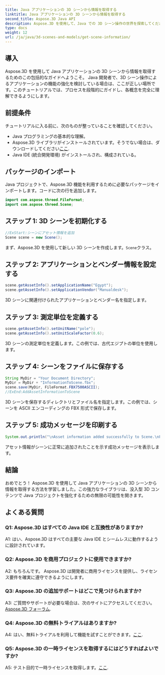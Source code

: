 ```yaml
---
title: Java アプリケーションの 3D シーンから情報を取得する
linktitle: Java アプリケーションの 3D シーンから情報を取得する
second_title: Aspose.3D Java API
description: Aspose.3D を使用して、Java での 3D シーン操作の世界を探索してください。このチュートリアルでは、情報を取得する方法を段階的に説明します。
type: docs
weight: 12
url: /ja/java/3d-scenes-and-models/get-scene-information/
---
```

## 導入

Aspose.3D を使用して Java アプリケーションの 3D シーンから情報を取得するためのこの包括的なガイドへようこそ。 Java 開発者で、3D シーン操作によるアプリケーションの機能の強化を検討している場合は、ここが正しい場所です。このチュートリアルでは、プロセスを段階的にガイドし、各概念を完全に理解できるようにします。

## 前提条件

チュートリアルに入る前に、次のものが整っていることを確認してください。

- Java プログラミングの基本的な理解。
-  Aspose.3D ライブラリがインストールされています。そうでない場合は、ダウンロードしてください[ここ](https://releases.aspose.com/3d/java/).
- Java IDE (統合開発環境) がインストールされ、構成されている。

## パッケージのインポート

Java プロジェクトで、Aspose.3D 機能を利用するために必要なパッケージをインポートします。コードに次の行を追加します。

```java
import com.aspose.threed.FileFormat;
import com.aspose.threed.Scene;
```

## ステップ 1: 3D シーンを初期化する

```java
//ExStart:シーンにアセット情報を追加
Scene scene = new Scene();
```

まず、Aspose.3D を使用して新しい 3D シーンを作成します。`Scene`クラス。

## ステップ 2: アプリケーションとベンダー情報を設定する

```java
scene.getAssetInfo().setApplicationName("Egypt");
scene.getAssetInfo().setApplicationVendor("Manualdesk");
```

3D シーンに関連付けられたアプリケーションとベンダー名を指定します。

## ステップ 3: 測定単位を定義する

```java
scene.getAssetInfo().setUnitName("pole");
scene.getAssetInfo().setUnitScaleFactor(0.6);
```

3D シーンの測定単位を定義します。この例では、古代エジプトの単位を使用します。

## ステップ 4: シーンをファイルに保存する

```java
String MyDir = "Your Document Directory";
MyDir = MyDir + "InformationToScene.fbx";
scene.save(MyDir, FileFormat.FBX7500ASCII);
//ExEnd:AddAssetInformationToScene
```

3D シーンを保存するディレクトリとファイル名を指定します。この例では、シーンを ASCII エンコーディングの FBX 形式で保存します。

## ステップ 5: 成功メッセージを印刷する

```java
System.out.println("\nAsset information added successfully to Scene.\nFile saved at " + MyDir);
```

アセット情報がシーンに正常に追加されたことを示す成功メッセージを表示します。

## 結論

おめでとう！ Aspose.3D を使用して Java アプリケーションの 3D シーンから情報を取得する方法を学習しました。この強力なライブラリは、没入型 3D コンテンツで Java プロジェクトを強化するための無限の可能性を開きます。

## よくある質問

### Q1: Aspose.3D はすべての Java IDE と互換性がありますか?

A1: はい、Aspose.3D はすべての主要な Java IDE とシームレスに動作するように設計されています。

### Q2: Aspose.3D を商用プロジェクトに使用できますか?

A2: もちろんです。 Aspose.3D は開発者に商用ライセンスを提供し、ライセンス要件を確実に遵守できるようにします。

### Q3: Aspose.3D の追加サポートはどこで見つけられますか?

 A3: ご質問やサポートが必要な場合は、次のサイトにアクセスしてください。[Aspose.3D フォーラム](https://forum.aspose.com/c/3d/18).

### Q4: Aspose.3D の無料トライアルはありますか?

 A4: はい、無料トライアルを利用して機能を試すことができます。[ここ](https://releases.aspose.com/).

### Q5: Aspose.3D の一時ライセンスを取得するにはどうすればよいですか?

 A5: テスト目的で一時ライセンスを取得します。[ここ](https://purchase.aspose.com/temporary-license/).